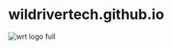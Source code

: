 # wildrivertech.github.io
![wrt logo full](https://github.com/jarvisrue10/wildrivertech.github.io/assets/153891088/48bfd708-10af-4300-b8ef-7c09784bf2c6)
